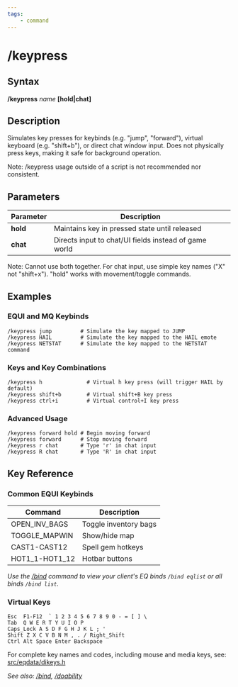 ```yaml
---
tags:
    - command
---
```

# /keypress

## Syntax
**/keypress** _name_ **[hold|chat]**

## Description
Simulates key presses for keybinds (e.g. "jump", "forward"), virtual keyboard (e.g. "shift+b"), or direct chat window input. Does not physically press keys, making it safe for background operation.

Note: /keypress usage outside of a script is not recommended nor consistent.

## Parameters
| Parameter | Description |
|-----------|-------------|
| **hold**  | Maintains key in pressed state until released |
| **chat**  | Directs input to chat/UI fields instead of game world |

Note: Cannot use both together. For chat input, use simple key names ("X" not "shift+x"). "hold" works with movement/toggle commands.

## Examples

### EQUI and MQ Keybinds
```text
/keypress jump         # Simulate the key mapped to JUMP
/keypress HAIL         # Simulate the key mapped to the HAIL emote
/keypress NETSTAT      # Simulate the key mapped to the NETSTAT command
```

### Keys and Key Combinations
```text
/keypress h              # Virtual h key press (will trigger HAIL by default)
/keypress shift+b        # Virtual shift+B key press
/keypress ctrl+i         # Virtual control+I key press
```

### Advanced Usage
```text
/keypress forward hold # Begin moving forward
/keypress forward      # Stop moving forward
/keypress r chat       # Type 'r' in chat input
/keypress R chat       # Type 'R' in chat input
```
## Key Reference

### Common EQUI Keybinds
| Command | Description |
|---------|-------------|
| OPEN_INV_BAGS | Toggle inventory bags |
| TOGGLE_MAPWIN | Show/hide map |
| CAST1-CAST12 | Spell gem hotkeys |
| HOT1_1-HOT1_12 | Hotbar buttons |

*Use the [/bind](bind.md) command to view your client's EQ binds `/bind eqlist` or all binds `/bind list`.*

### Virtual Keys

```text
Esc  F1-F12  ` 1 2 3 4 5 6 7 8 9 0 - = [ ] \
Tab  Q W E R T Y U I O P 
Caps_Lock A S D F G H J K L ; ' 
Shift Z X C V B N M , . / Right_Shift
Ctrl Alt Space Enter Backspace
```
For complete key names and codes, including mouse and media keys, see: [src/eqdata/dikeys.h](https://github.com/macroquest/macroquest/blob/master/src/eqdata/dikeys.h)


*See also: [/bind](bind.md), [/doability](doability.md)*
